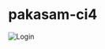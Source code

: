 # pakasam-ci4
![Login](https://user-images.githubusercontent.com/94848399/202376330-091cf9fd-6edc-4881-8730-deb2f524e5ba.PNG)
